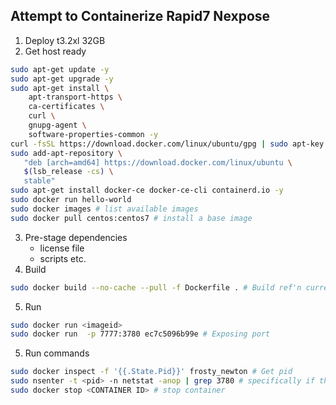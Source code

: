 ## Attempt to Containerize Rapid7 Nexpose
1. Deploy t3.2xl 32GB
2. Get host ready
```bash
sudo apt-get update -y
sudo apt-get upgrade -y
sudo apt-get install \
    apt-transport-https \
    ca-certificates \
    curl \
    gnupg-agent \
    software-properties-common -y
curl -fsSL https://download.docker.com/linux/ubuntu/gpg | sudo apt-key add -
sudo add-apt-repository \
   "deb [arch=amd64] https://download.docker.com/linux/ubuntu \
   $(lsb_release -cs) \
   stable"
sudo apt-get install docker-ce docker-ce-cli containerd.io -y
sudo docker run hello-world
sudo docker images # list available images
sudo docker pull centos:centos7 # install a base image
```
3. Pre-stage dependencies
    - license file
    - scripts etc.
4. Build
```bash
sudo docker build --no-cache --pull -f Dockerfile . # Build ref'n current directory for dependencies
```
5. Run
```bash
sudo docker run <imageid>
sudo docker run  -p 7777:3780 ec7c5096b99e # Exposing port
```
5. Run commands 
```bash
sudo docker inspect -f '{{.State.Pid}}' frosty_newton # Get pid
sudo nsenter -t <pid> -n netstat -anop | grep 3780 # specifically if the container does not have the tool on it
sudo docker stop <CONTAINER ID> # stop container
```
